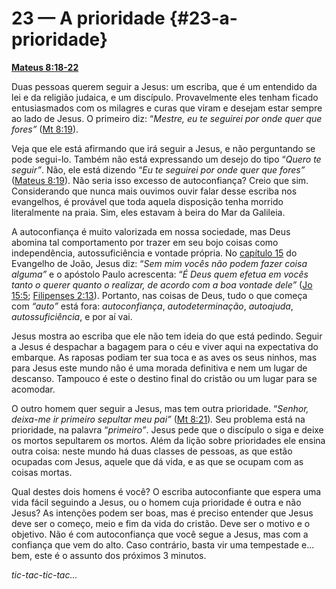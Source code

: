 # 23 — A prioridade {#23-a-prioridade}

[**Mateus 8:18-22**](http://bibliaonline.com.br/acf/mt/8/18-22)

Duas pessoas querem seguir a Jesus: um escriba, que é um entendido da lei e da religião judaica, e um discípulo. Provavelmente eles tenham ficado entusiasmados com os milagres e curas que viram e desejam estar sempre ao lado de Jesus. O primeiro diz: “_Mestre, eu te seguirei por onde quer que fores”_ ([Mt 8:19](http://bibliaonline.com.br/acf/mt/8/19)).

Veja que ele está afirmando que irá seguir a Jesus, e não perguntando se pode segui-lo. Também não está expressando um desejo do tipo “_Quero te seguir”_. Não, ele está dizendo “_Eu te seguirei por onde quer que fores”_ ([Mateus 8:19](http://bibliaonline.com.br/acf/mt/8/19)). Não seria isso excesso de autoconfiança? Creio que sim. Considerando que nunca mais ouvimos ouvir falar desse escriba nos evangelhos, é provável que toda aquela disposição tenha morrido literalmente na praia. Sim, eles estavam à beira do Mar da Galileia.

A autoconfiança é muito valorizada em nossa sociedade, mas Deus abomina tal comportamento por trazer em seu bojo coisas como independência, autossuficiência e vontade própria. No [capítulo 15](http://bibliaonline.com.br/acf/jo/15) do Evangelho de João, Jesus diz: “_Sem mim vocês não podem fazer coisa alguma”_ e o apóstolo Paulo acrescenta: “_É Deus quem efetua em vocês tanto o querer quanto o realizar, de acordo com a boa vontade dele”_ ([Jo 15:5](http://bibliaonline.com.br/acf/jo/15/5); [Filipenses 2:13](http://bibliaonline.com.br/acf/fp/2/13)). Portanto, nas coisas de Deus, tudo o que começa com _“auto”_ está fora: _autoconfiança_, _autodeterminação_, _autoajuda_, _autossuficiência_, e por aí vai.

Jesus mostra ao escriba que ele não tem ideia do que está pedindo. Seguir a Jesus é despachar a bagagem para o céu e viver aqui na expectativa do embarque. As raposas podiam ter sua toca e as aves os seus ninhos, mas para Jesus este mundo não é uma morada definitiva e nem um lugar de descanso. Tampouco é este o destino final do cristão ou um lugar para se acomodar.

O outro homem quer seguir a Jesus, mas tem outra prioridade. “_Senhor, deixa-me ir primeiro sepultar meu pai”_ ([Mt 8:21](http://bibliaonline.com.br/acf/mt/8/21))_._ Seu problema está na prioridade, na palavra “_primeiro”_. Jesus pede que o discípulo o siga e deixe os mortos sepultarem os mortos. Além da lição sobre prioridades ele ensina outra coisa: neste mundo há duas classes de pessoas, as que estão ocupadas com Jesus, aquele que dá vida, e as que se ocupam com as coisas mortas.

Qual destes dois homens é você? O escriba autoconfiante que espera uma vida fácil seguindo a Jesus, ou o homem cuja prioridade é outra e não Jesus? As intenções podem ser boas, mas é preciso entender que Jesus deve ser o começo, meio e fim da vida do cristão. Deve ser o motivo e o objetivo. Não é com autoconfiança que você segue a Jesus, mas com a confiança que vem do alto. Caso contrário, basta vir uma tempestade e... bem, este é o assunto dos próximos 3 minutos.

_tic-tac-tic-tac..._